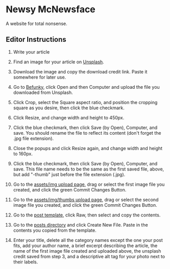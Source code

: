 # Newsy McNewsface

A website for total nonsense.

## Editor Instructions

1. Write your article

2. Find an image for your article on [Unsplash](http://unsplash.com).

3. Download the image and copy the download credit link. Paste it somewhere for later use.

4. Go to [Befunky](https://www.befunky.com/), click Open and then Computer and upload the file you downloaded from Unsplash.

5. Click Crop, select the Square aspect ratio, and position the cropping square as you desire, then click the blue checkmark.

6. Click Resize, and change width and height to 450px.

7. Click the blue checkmark, then click Save (by Open), Computer, and save. You should rename the file to reflect its content (don't forget the .jpg file extension).

8. Close the popups and click Resize again, and change width and height to 160px.

9. Click the blue checkmark, then click Save (by Open), Computer, and save. This file name needs to be the same as the first saved file, above, but add "-thumb" just before the file extension (.jpg).

10. Go to the [assets/img upload page](https://github.com/virtualstyle/newsface/upload/master/assets/img), drag or select the first image file you created, and click the green Commit Changes Button.

11. Go to the [assets/img/thumbs upload page](https://github.com/virtualstyle/newsface/upload/master/assets/img/thumbs), drag or select the second image file you created, and click the green Commit Changes Button.

12. Go to the [post template](https://github.com/virtualstyle/newsface/tree/master/posts/_template.md), click Raw, then select and copy the contents.

13. Go to the [posts directory](https://github.com/virtualstyle/newsface/tree/master/posts) and click Create New File. Paste in the contents you copied from the template.

14. Enter your title, delete all the category names except the one your post fits, add your author name, a brief excerpt describing the article, the name of the first image file created and uploaded above, the unsplash credit saved from step 3, and a descriptive alt tag for your photo next to their labels.
